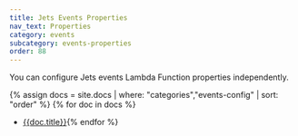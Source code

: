 ```yaml
---
title: Jets Events Properties
nav_text: Properties
category: events
subcategory: events-properties
order: 88
---
```


You can configure Jets events Lambda Function properties independently.

{% assign docs = site.docs | where: "categories","events-config" | sort: "order" %}
{% for doc in docs %}
* [{{doc.title}}]({{doc.url}}){% endfor %}
